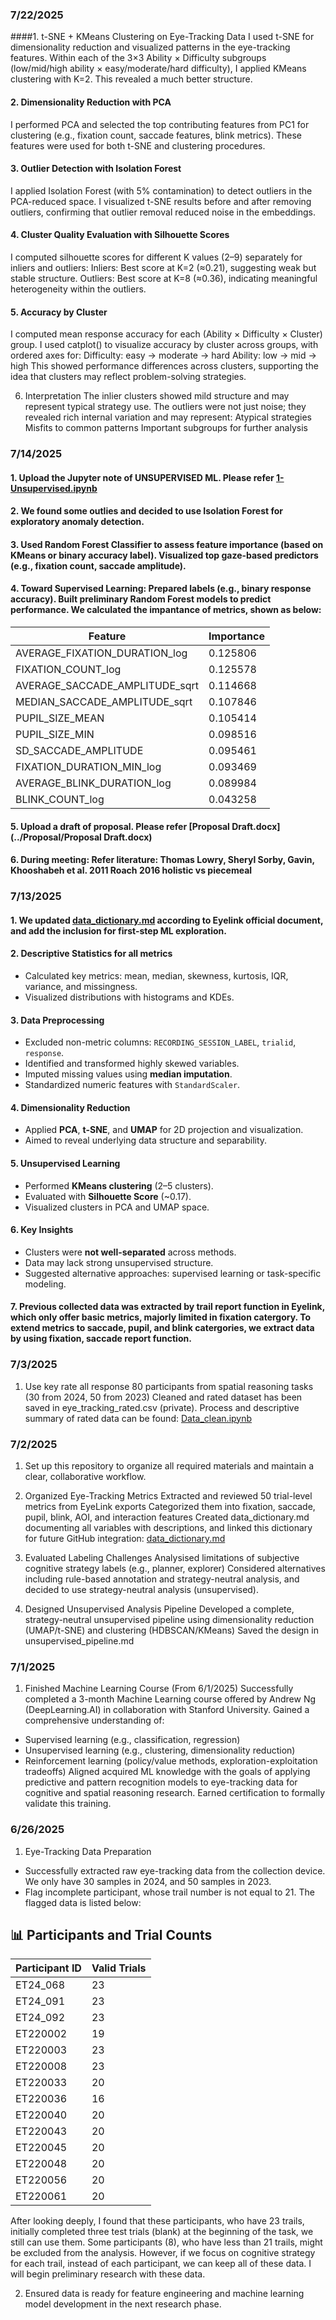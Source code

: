 ### 7/22/2025

####1. t-SNE + KMeans Clustering on Eye-Tracking Data
I used t-SNE for dimensionality reduction and visualized patterns in the eye-tracking features.
Within each of the 3×3 Ability × Difficulty subgroups (low/mid/high ability × easy/moderate/hard difficulty), I applied KMeans clustering with K=2.
This revealed a much better structure.

#### 2. Dimensionality Reduction with PCA
I performed PCA and selected the top contributing features from PC1 for clustering (e.g., fixation count, saccade features, blink metrics).
These features were used for both t-SNE and clustering procedures.

#### 3. Outlier Detection with Isolation Forest
I applied Isolation Forest (with 5% contamination) to detect outliers in the PCA-reduced space.
I visualized t-SNE results before and after removing outliers, confirming that outlier removal reduced noise in the embeddings.

#### 4. Cluster Quality Evaluation with Silhouette Scores
I computed silhouette scores for different K values (2–9) separately for inliers and outliers:
Inliers: Best score at K=2 (≈0.21), suggesting weak but stable structure.
Outliers: Best score at K=8 (≈0.36), indicating meaningful heterogeneity within the outliers.

#### 5. Accuracy by Cluster
I computed mean response accuracy for each (Ability × Difficulty × Cluster) group.
I used catplot() to visualize accuracy by cluster across groups, with ordered axes for:
Difficulty: easy → moderate → hard
Ability: low → mid → high
This showed performance differences across clusters, supporting the idea that clusters may reflect problem-solving strategies.

6. Interpretation
The inlier clusters showed mild structure and may represent typical strategy use.
The outliers were not just noise; they revealed rich internal variation and may represent:
Atypical strategies
Misfits to common patterns
Important subgroups for further analysis



### 7/14/2025
#### 1. Upload the Jupyter note of UNSUPERVISED ML. Please refer [1-Unsupervised.ipynb](../notebooks/1-Unsupervised.ipynb)
#### 2. We found some outlies and decided to use Isolation Forest for exploratory anomaly detection.
#### 3. Used Random Forest Classifier to assess feature importance (based on KMeans or binary accuracy label). Visualized top gaze-based predictors (e.g., fixation count, saccade amplitude).
#### 4. Toward Supervised Learning: Prepared labels (e.g., binary response accuracy). Built preliminary Random Forest models to predict performance. We calculated the impantance of metrics, shown as below:
| Feature                         | Importance |
|---------------------------------|------------|
| AVERAGE_FIXATION_DURATION_log   | 0.125806   |
| FIXATION_COUNT_log              | 0.125578   |
| AVERAGE_SACCADE_AMPLITUDE_sqrt  | 0.114668   |
| MEDIAN_SACCADE_AMPLITUDE_sqrt   | 0.107846   |
| PUPIL_SIZE_MEAN                 | 0.105414   |
| PUPIL_SIZE_MIN                  | 0.098516   |
| SD_SACCADE_AMPLITUDE            | 0.095461   |
| FIXATION_DURATION_MIN_log       | 0.093469   |
| AVERAGE_BLINK_DURATION_log      | 0.089984   |
| BLINK_COUNT_log                 | 0.043258   |
#### 5. Upload a draft of proposal. Please refer [Proposal Draft.docx](../Proposal/Proposal Draft.docx)
#### 6. During meeting: Refer literature: Thomas Lowry, Sheryl Sorby, Gavin, Khooshabeh et al. 2011 Roach 2016 holistic vs piecemeal 


### 7/13/2025
#### 1. We updated [data_dictionary.md](../data/data_dictionary.md) according to Eyelink official document, and add the inclusion for first-step ML exploration.
#### 2. Descriptive Statistics for all metrics
- Calculated key metrics: mean, median, skewness, kurtosis, IQR, variance, and missingness.
- Visualized distributions with histograms and KDEs.

#### 3. Data Preprocessing
- Excluded non-metric columns: `RECORDING_SESSION_LABEL`, `trialid`, `response`.
- Identified and transformed highly skewed variables.
- Imputed missing values using **median imputation**.
- Standardized numeric features with `StandardScaler`.

#### 4. Dimensionality Reduction
- Applied **PCA**, **t-SNE**, and **UMAP** for 2D projection and visualization.
- Aimed to reveal underlying data structure and separability. 

#### 5. Unsupervised Learning
- Performed **KMeans clustering** (2–5 clusters).
- Evaluated with **Silhouette Score** (~0.17).
- Visualized clusters in PCA and UMAP space.

#### 6. Key Insights
- Clusters were **not well-separated** across methods.
- Data may lack strong unsupervised structure.
- Suggested alternative approaches: supervised learning or task-specific modeling.

#### 7. Previous collected data was extracted by trail report function in Eyelink, which only offer basic metrics, majorly limited in fixation catergory. To extend metrics to saccade, pupil, and blink catergories, we extract data by using fixation, saccade report function.
   

### 7/3/2025
1. Use key rate all response
  80 participants from spatial reasoning tasks (30 from 2024, 50 from 2023)
  Cleaned and rated dataset has been saved in eye_tracking_rated.csv (private).
  Process and descriptive summary of rated data can be found: [Data_clean.ipynb](../notebooks/Data_clean.ipynb)


### 7/2/2025
1. Set up this repository to organize all required materials and maintain a clear, collaborative workflow.

2. Organized Eye-Tracking Metrics
  Extracted and reviewed 50 trial-level metrics from EyeLink exports
  Categorized them into fixation, saccade, pupil, blink, AOI, and interaction features
  Created data_dictionary.md documenting all variables with descriptions, and linked this dictionary for future GitHub integration: [data_dictionary.md](../data/data_dictionary.md)

3. Evaluated Labeling Challenges
  Analysised limitations of subjective cognitive strategy labels (e.g., planner, explorer)
  Considered alternatives including rule-based annotation and strategy-neutral analysis, and decided to use strategy-neutral analysis (unsupervised). 

4. Designed Unsupervised Analysis Pipeline
  Developed a complete, strategy-neutral unsupervised pipeline using dimensionality reduction (UMAP/t-SNE) and clustering (HDBSCAN/KMeans)
  Saved the design in unsupervised_pipeline.md
  

### 7/1/2025
1. Finished Machine Learning Course (From 6/1/2025)
Successfully completed a 3-month Machine Learning course offered by Andrew Ng (DeepLearning.AI) in collaboration with Stanford University.
Gained a comprehensive understanding of:
- Supervised learning (e.g., classification, regression)
- Unsupervised learning (e.g., clustering, dimensionality reduction)
- Reinforcement learning (policy/value methods, exploration-exploitation tradeoffs)
Aligned acquired ML knowledge with the goals of applying predictive and pattern recognition models to eye-tracking data for cognitive and spatial reasoning research.
Earned certification to formally validate this training.


### 6/26/2025
1. Eye-Tracking Data Preparation
- Successfully extracted raw eye-tracking data from the collection device. We only have 30 samples in 2024, and 50 samples in 2023.
- Flag incomplete participant, whose trail number is not equal to 21. The flagged data is listed below:
## 📊 Participants and Trial Counts

| Participant ID | Valid Trials |
|----------------|--------------|
| ET24_068       | 23           |
| ET24_091       | 23           |
| ET24_092       | 23           |
| ET220002       | 19           |
| ET220003       | 23           |
| ET220008       | 23           |
| ET220033       | 20           |
| ET220036       | 16           |
| ET220040       | 20           |
| ET220043       | 20           |
| ET220045       | 20           |
| ET220048       | 20           |
| ET220056       | 20           |
| ET220061       | 20           |

After looking deeply, I found that these participants, who have 23 trails, initially completed three test trials (blank) at the beginning of the task, we still can use them. 
Some participants (8), who have less than 21 trails, might be excluded from the analysis. However, if we focus on cognitive strategy for each trail, instead of each participant, we can keep all of these data. I will begin preliminary research with these data.

2. Ensured data is ready for feature engineering and machine learning model development in the next research phase.
